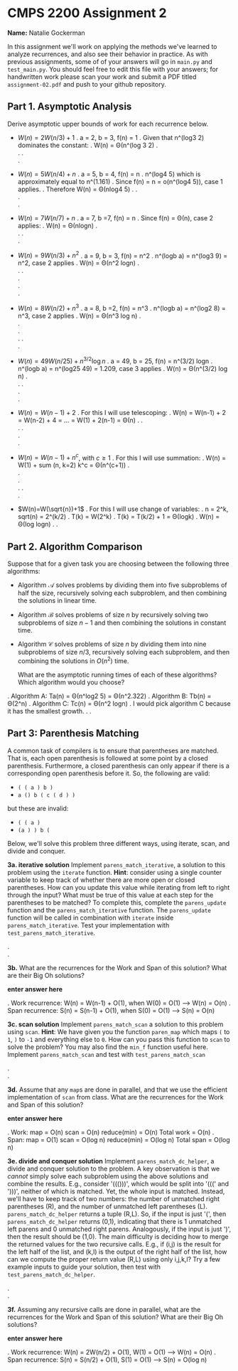 # CMPS 2200 Assignment 2

**Name:** Natalie Gockerman

In this assignment we'll work on applying the methods we've learned to analyze recurrences, and also see their behavior
in practice. As with previous
assignments, some of of your answers will go in `main.py` and `test_main.py`. You
should feel free to edit this file with your answers; for handwritten
work please scan your work and submit a PDF titled `assignment-02.pdf`
and push to your github repository.


## Part 1. Asymptotic Analysis

Derive asymptotic upper bounds of work for each recurrence below.

* $W(n)=2W(n/3)+1$
.  a = 2, b = 3, f(n) = 1
.  Given that n^(log3 2) dominates the constant:
. W(n) = Θ(n^(log 3 2)
.  
. 
.  
. 
 
* $W(n)=5W(n/4)+n$
.  a = 5, b = 4, f(n) = n 
.  n^(log4 5) which is approximately equal to n^(1.161)
. Since f(n) = n = o(n^(log4 5)), case 1 applies. 
.  Therefore W(n) = Θ(nlog4 5)
. 
.  
.  
. 

* $W(n)=7W(n/7)+n$
.  a = 7, b =7, f(n) = n
.  Since f(n) = Θ(n), case 2 applies:
.  W(n) = Θ(nlogn)
.  
. 
.  
.

* $W(n)=9W(n/3)+n^2$
.  a = 9, b = 3, f(n) = n^2
.  n^(logb a) = n^(log3 9) = n^2, case 2 applies
.  W(n) = Θ(n^2 logn)
.  
. 
.  
.  
.  
.

* $W(n)=8W(n/2)+n^3$
.  a = 8, b =2, f(n) = n^3
.  n^(logb a) = n^(log2 8) = n^3, case 2 applies
.  W(n) = Θ(n^3 log n)
.  
.  
.  
. 
.  
. 


* $W(n)=49W(n/25)+n^{3/2}\log n$
.  a = 49, b = 25, f(n) = n^(3/2) logn
.  n^(logb a) = n^(log25 49) = 1.209, case 3 applies
.  W(n) = Θ(n^(3/2) log n)
.  
. 
.  
.  
.  

* $W(n)=W(n-1)+2$
.  For this I will use telescoping:
.  W(n) = W(n-1) + 2 = W(n-2) + 4 = ... = W(1) + 2(n-1) = Θ(n)
. 
.  
. 
.  
.  
.  

* $W(n)= W(n-1)+n^c$, with $c\geq 1$
.  For this I will use summation:
.  W(n) = W(1) + sum (n, k=2) k^c = Θ(n^(c+1))
.  
.  
.  
. 
.  
. 

* $W(n)=W(\sqrt{n})+1$
.  For this I will use change of variables:
.  n = 2^k, sqrt(n) = 2^(k/2)
.  T(k) = W(2^k)
.  T(k) = T(k/2) + 1 = Θ(logk)
.  W(n) = Θ(log logn)
. 
. 


## Part 2. Algorithm Comparison

Suppose that for a given task you are choosing between the following three algorithms:

  * Algorithm $\mathcal{A}$ solves problems by dividing them into
      five subproblems of half the size, recursively solving each
      subproblem, and then combining the solutions in linear time.
    
  * Algorithm $\mathcal{B}$ solves problems of size $n$ by
      recursively solving two subproblems of size $n-1$ and then
      combining the solutions in constant time.
    
  * Algorithm $\mathcal{C}$ solves problems of size $n$ by dividing
      them into nine subproblems of size $n/3$, recursively solving
      each subproblem, and then combining the solutions in $O(n^2)$
      time.

    What are the asymptotic running times of each of these algorithms?
    Which algorithm would you choose?


.  Algorithm A: Ta(n) = Θ(n^log2 5) = Θ(n^2.322)
.  Algorithm B: Tb(n) = Θ(2^n)
.  Algorithm C: Tc(n) = Θ(n^2 logn)
.  I would pick algorithm C because it has the smallest growth.
. 
. 



## Part 3: Parenthesis Matching

A common task of compilers is to ensure that parentheses are matched. That is, each open parenthesis is followed at some point by a closed parenthesis. Furthermore, a closed parenthesis can only appear if there is a corresponding open parenthesis before it. So, the following are valid:

- `( ( a ) b )`
- `a () b ( c ( d ) )`

but these are invalid:

- `( ( a )`
- `(a ) ) b (`

Below, we'll solve this problem three different ways, using iterate, scan, and divide and conquer.

**3a. iterative solution** Implement `parens_match_iterative`, a solution to this problem using the `iterate` function. **Hint**: consider using a single counter variable to keep track of whether there are more open or closed parentheses. How can you update this value while iterating from left to right through the input? What must be true of this value at each step for the parentheses to be matched? To complete this, complete the `parens_update` function and the `parens_match_iterative` function. The `parens_update` function will be called in combination with `iterate` inside `parens_match_iterative`. Test your implementation with `test_parens_match_iterative`.


.  
. 



**3b.** What are the recurrences for the Work and Span of this solution? What are their Big Oh solutions?

**enter answer here**

.  Work recurrence: W(n) = W(n-1) + O(1), when W(0) = O(1) --> W(n) = O(n)
.  Span recurrence: S(n) = S(n-1) + O(1), when S(0) = O(1) --> S(n) = O(n)



**3c. scan solution** Implement `parens_match_scan` a solution to this problem using `scan`. **Hint**: We have given you the function `paren_map` which maps `(` to `1`, `)` to `-1` and everything else to `0`. How can you pass this function to `scan` to solve the problem? You may also find the `min_f` function useful here. Implement `parens_match_scan` and test with `test_parens_match_scan`

.  
. 



**3d.** Assume that any `map`s are done in parallel, and that we use the efficient implementation of `scan` from class. What are the recurrences for the Work and Span of this solution? 

**enter answer here**

.  Work: 
     map = O(n)
     scan = O(n)
     reduce(min) = O(n)
     Total work = O(n)
.  Span:
     map = O(1)
     scan = O(log n)
     reduce(min) = O(log n)
     Total span = O(log n)




**3e. divide and conquer solution** Implement `parens_match_dc_helper`, a divide and conquer solution to the problem. A key observation is that we *cannot* simply solve each subproblem using the above solutions and combine the results. E.g., consider '((()))', which would be split into '(((' and ')))', neither of which is matched. Yet, the whole input is matched. Instead, we'll have to keep track of two numbers: the number of unmatched right parentheses (R), and the number of unmatched left parentheses (L). `parens_match_dc_helper` returns a tuple (R,L). So, if the input is just '(', then `parens_match_dc_helper` returns (0,1), indicating that there is 1 unmatched left parens and 0 unmatched right parens. Analogously, if the input is just ')', then the result should be (1,0). The main difficulty is deciding how to merge the returned values for the two recursive calls. E.g., if (i,j) is the result for the left half of the list, and (k,l) is the output of the right half of the list, how can we compute the proper return value (R,L) using only i,j,k,l? Try a few example inputs to guide your solution, then test with `test_parens_match_dc_helper`.



.  
. 





**3f.** Assuming any recursive calls are done in parallel, what are the recurrences for the Work and Span of this solution? What are their Big Oh solutions?

**enter answer here**

.  Work recurrence: W(n) = 2W(n/2) + O(1), W(1) = O(1) --> W(n) = O(n)
.  Span recurrence: S(n) = S(n/2) + O(1), S(1) = O(1) --> S(n) = O(log n)


 
 


